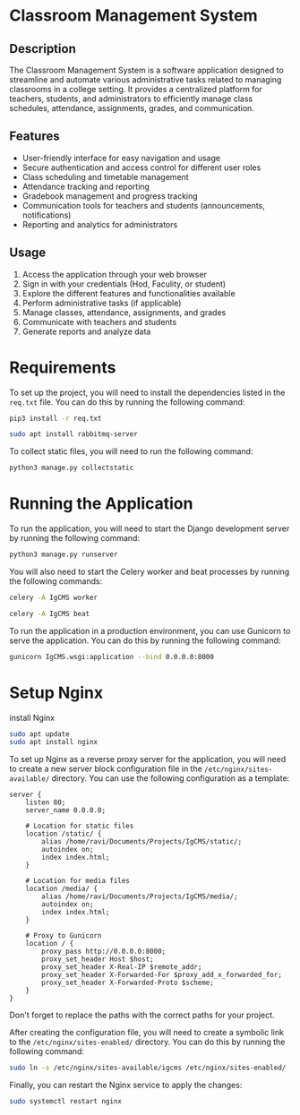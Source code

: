 # Classroom Management System

## Description
The Classroom Management System is a software application designed to streamline and automate various administrative tasks related to managing classrooms in a college setting. It provides a centralized platform for teachers, students, and administrators to efficiently manage class schedules, attendance, assignments, grades, and communication.

## Features
- User-friendly interface for easy navigation and usage
- Secure authentication and access control for different user roles
- Class scheduling and timetable management
- Attendance tracking and reporting
- Gradebook management and progress tracking
- Communication tools for teachers and students (announcements, notifications)
- Reporting and analytics for administrators

## Usage
1. Access the application through your web browser
2. Sign in with your credentials (Hod, Faculity, or student)
3. Explore the different features and functionalities available
4. Perform administrative tasks (if applicable)
5. Manage classes, attendance, assignments, and grades
6. Communicate with teachers and students
7. Generate reports and analyze data


# Requirements

To set up the project, you will need to install the dependencies listed in the `req.txt` file. You can do this by running the following command:

```bash 
pip3 install -r req.txt

sudo apt install rabbitmq-server
```

To collect static files, you will need to run the following command:

```bash
python3 manage.py collectstatic
```

<!-- To generate Tailwind CSS, run the following command: -->

<!-- ```bash
 npx tailwindcss -i input.css -o ./Home/static/public/css/base.css --watch
``` -->


# Running the Application

To run the application, you will need to start the Django development server by running the following command:

```bash
python3 manage.py runserver
```

You will also need to start the Celery worker and beat processes by running the following commands:

```bash
celery -A IgCMS worker

celery -A IgCMS beat
```

To run the application in a production environment, you can use Gunicorn to serve the application. You can do this by running the following command:

```bash
gunicorn IgCMS.wsgi:application --bind 0.0.0.0:8000
```


# Setup Nginx

install Nginx

```bash
sudo apt update 
sudo apt install nginx
```

To set up Nginx as a reverse proxy server for the application, you will need to create a new server block configuration file in the `/etc/nginx/sites-available/` directory. You can use the following configuration as a template:

```nginx
server {
    listen 80;
    server_name 0.0.0.0;

    # Location for static files
    location /static/ {
        alias /home/ravi/Documents/Projects/IgCMS/static/;
        autoindex on;
        index index.html;
    }

    # Location for media files
    location /media/ {
        alias /home/ravi/Documents/Projects/IgCMS/media/;
        autoindex on;
        index index.html;
    }

    # Proxy to Gunicorn
    location / {
        proxy_pass http://0.0.0.0:8000;
        proxy_set_header Host $host;
        proxy_set_header X-Real-IP $remote_addr;
        proxy_set_header X-Forwarded-For $proxy_add_x_forwarded_for;
        proxy_set_header X-Forwarded-Proto $scheme;
    }
}
```

Don't forget to replace the paths with the correct paths for your project.

After creating the configuration file, you will need to create a symbolic link to the `/etc/nginx/sites-enabled/` directory. You can do this by running the following command:

```bash
sudo ln -s /etc/nginx/sites-available/igcms /etc/nginx/sites-enabled/
```

Finally, you can restart the Nginx service to apply the changes:

```bash
sudo systemctl restart nginx
```